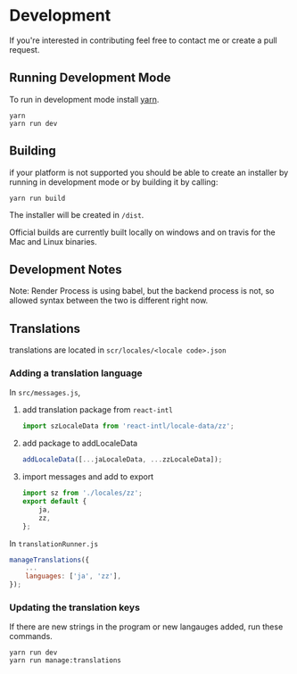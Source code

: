 # Development

If you're interested in contributing feel free to contact me or create a pull request.

## Running Development Mode
To run in development mode install [yarn](https://yarnpkg.com).
```
yarn
yarn run dev
```

## Building
if your platform is not supported you should be able to create an installer by
running in development mode or by building it by calling:
```
yarn run build
```  
The installer will be created in `/dist`.

Official builds are currently built locally on windows and on travis for the Mac and Linux binaries.

## Development Notes
Note: Render Process is using babel, but the backend process is not, so allowed syntax between the two is different right now.

## Translations
translations are located in `scr/locales/<locale code>.json`

### Adding a translation language
In `src/messages.js`,
1. add translation package from `react-intl`
    ```js
    import szLocaleData from 'react-intl/locale-data/zz';
    ```
2. add package to addLocaleData
    ```js
    addLocaleData([...jaLocaleData, ...zzLocaleData]);
    ```
3. import messages and add to export
    ```js
    import sz from './locales/zz';
    export default {
        ja,
        zz,
    };
    ```
In `translationRunner.js`
```js
manageTranslations({
    ...
    languages: ['ja', 'zz'],
});
```

### Updating the translation keys
If there are new strings in the program or new langauges added, run these commands.
```
yarn run dev
yarn run manage:translations
```
